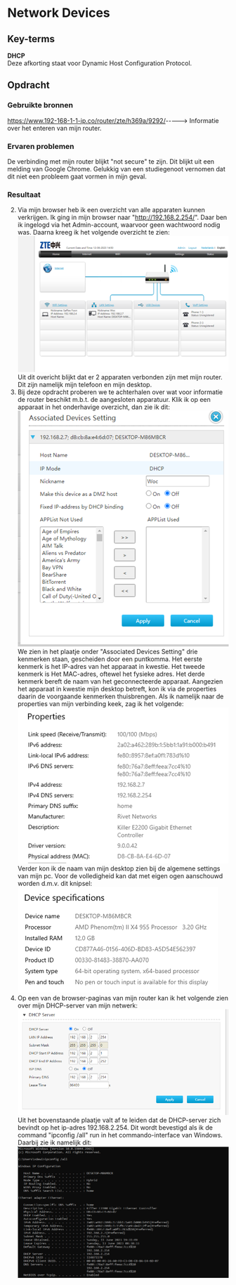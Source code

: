 # Network Devices


## Key-terms
**DHCP**  
Deze afkorting staat voor Dynamic Host Configuration Protocol. 

## Opdracht
### Gebruikte bronnen
<https://www.192-168-1-1-ip.co/router/zte/h369a/9292/>-----> Informatie over het enteren van mijn router. 

### Ervaren problemen
De verbinding met mijn router blijkt "not secure" te zijn. Dit blijkt uit een melding van Google Chrome. Gelukkig van een studiegenoot vernomen dat dit niet een probleem gaat vormen in mijn geval.  

### Resultaat
2. Via mijn browser heb ik een overzicht van alle apparaten kunnen verkrijgen. Ik ging in mijn browser naar "http://192.168.2.254/". Daar ben ik ingelogd via het Admin-account, waarvoor geen wachtwoord nodig was. Daarna kreeg ik het volgende overzicht te zien:  
![screen_apparaten](./Mijn_devices.PNG) Uit dit overicht blijkt dat er 2 apparaten verbonden zijn met mijn router. Dit zijn namelijk mijn telefoon en mijn desktop.   
3. Bij deze opdracht proberen we te achterhalen over wat voor informatie de router beschikt m.b.t. de aangesloten apparatuur. Klik ik op een apparaat in het onderhavige overzicht, dan zie ik dit:  
![snippet_info_device](./Snip_info_device.PNG)   
We zien in het plaatje onder "Associated Devices Setting" drie kenmerken staan, gescheiden door een puntkomma. Het eerste kenmerk is het IP-adres van het apparaat in kwestie. Het tweede kenmerk is Het MAC-adres, oftewel het fysieke adres. Het derde kenmerk bereft de naam van het geconnecteerde apparaat. Aangezien het apparaat in kwestie mijn desktop betreft, kon ik via de properties daarin de voorgaande kenmerken thuisbrengen. Als ik namelijk naar de properties van mijn verbinding keek, zag ik het volgende:  
![desktop_verbinding](./Snip_properties_connection_Desktop.PNG)  
Verder kon ik de naam van mijn desktop zien bij de algemene settings van mijn pc. Voor de volledigheid kan dat met eigen ogen aanschouwd worden d.m.v. dit knipsel:  
![knipsel_Host_name](./Snip_Host_Name.PNG)
4. Op  een van de browser-paginas van mijn router kan ik het volgende zien over mijn DHCP-server van mijn netwerk:  
![knipsel_DHCP](./Knipsel_mijn_DHCP_server.PNG)  
Uit het bovenstaande plaatje valt af te leiden dat de DHCP-server zich bevindt op het ip-adres 192.168.2.254. Dit wordt bevestigd als ik de command "ipconfig /all" run in het commando-interface van Windows. Daarbij zie ik namelijk dit:  
![knipsel_ip_config](./Snip_ipconfig.PNG)

